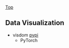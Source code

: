 [Top](README.md)

## Data Visualization

* visdom [pypi](https://pypi.python.org/pypi/visdom/0.1.04)
  * PyTorch

